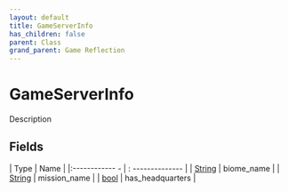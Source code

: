 ```yaml
---
layout: default
title: GameServerInfo
has_children: false
parent: Class
grand_parent: Game Reflection
---
```

# GameServerInfo
Description 

## Fields
| Type | Name |
|:------------ - | : -------------- |
| [String](game-reflection/components/string.md) | biome_name |
| [String](game-reflection/components/string.md) | mission_name |
| [bool](game-reflection/components/bool.md) | has_headquarters |
